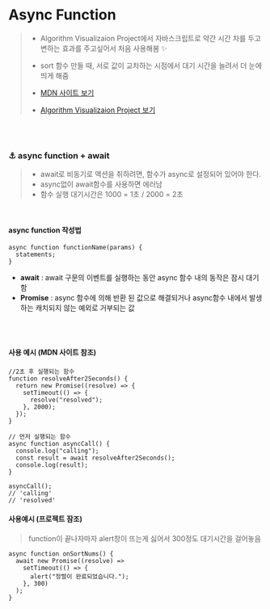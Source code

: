 # Async Function

> - Algorithm Visualizaion Project에서 자바스크립트로 약간 시간 차를 두고 변하는 효과를 주고싶어서 처음 사용해봄 ✨
> - sort 함수 만들 때, 서로 값이 교차하는 시점에서 대기 시간을 늘려서 더 눈에 띄게 해줌
>
> - [MDN 사이트 보기](https://wiki.developer.mozilla.org/ko/docs/Web/JavaScript/Reference/Statements/async_function)
> - [Algorithm Visualizaion Project 보기](https://github.com/Kayaleeeee/algorithm_study)

<br/><br/>

### ⚓️ async function + await

> - await로 비동기로 액션을 취하려면, 함수가 async로 설정되어 있어야 한다.
> - async없이 await함수를 사용하면 에러남
> - 함수 실행 대기시간은 1000 = 1초 / 2000 = 2초

 <br/>

#### async function 작성법

```node
async function functionName(params) {
  statements;
}
```

- **await** : await 구문의 이벤트를 실행하는 동안 async 함수 내의 동작은 잠시 대기함
- **Promise** : async 함수에 의해 반환 된 값으로 해결되거나 async함수 내에서 발생하는 캐치되지 않는 예외로 거부되는 값

<br/><br/>

#### 사용 예시 (MDN 사이트 참조)

```node
//2초 후 실행되는 함수
function resolveAfter2Seconds() {
  return new Promise((resolve) => {
    setTimeout(() => {
      resolve("resolved");
    }, 2000);
  });
}

// 먼저 실행되는 함수
async function asyncCall() {
  console.log("calling");
  const result = await resolveAfter2Seconds();
  console.log(result);
}

asyncCall();
// 'calling'
// 'resolved'
```

#### 사용예시 (프로젝트 잠조)

> function이 끝나자마자 alert창이 뜨는게 싫어서 300정도 대기시간을 걸어놓음

```node
async function onSortNums() {
  await new Promise((resolve) =>
    setTimeout(() => {
      alert("정렬이 완료되었습니다.");
    }, 300)
  );
}
```
